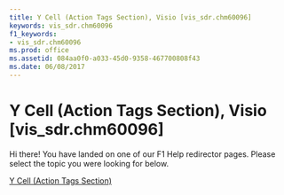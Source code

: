 ```yaml
---
title: Y Cell (Action Tags Section), Visio [vis_sdr.chm60096]
keywords: vis_sdr.chm60096
f1_keywords:
- vis_sdr.chm60096
ms.prod: office
ms.assetid: 084aa0f0-a033-45d0-9358-467700808f43
ms.date: 06/08/2017
---
```



# Y Cell (Action Tags Section), Visio [vis_sdr.chm60096]

Hi there! You have landed on one of our F1 Help redirector pages. Please select the topic you were looking for below.

[Y Cell (Action Tags Section)](http://msdn.microsoft.com/library/b213fc46-7f80-99fd-60ba-8ddf3d0f6ee3%28Office.15%29.aspx)

